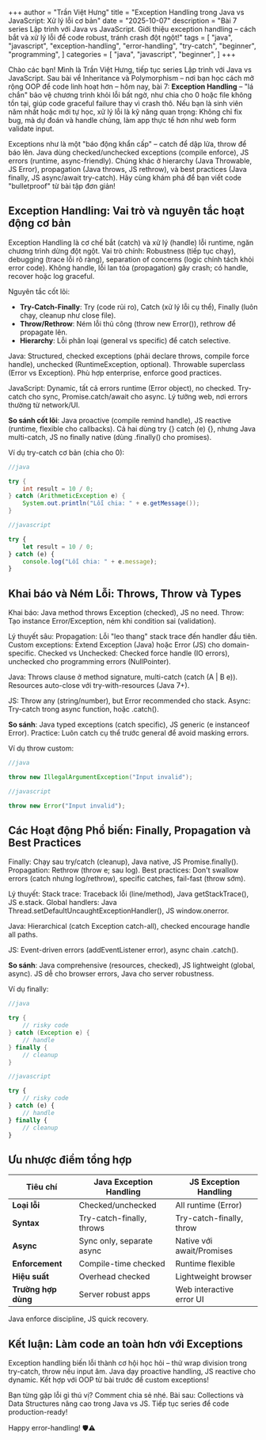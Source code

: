 +++
author = "Trần Việt Hưng"
title = "Exception Handling trong Java vs JavaScript: Xử lý lỗi cơ bản"
date = "2025-10-07"
description = "Bài 7 series Lập trình với Java vs JavaScript. Giới thiệu exception handling – cách bắt và xử lý lỗi để code robust, tránh crash đột ngột!"
tags = [
    "java",
    "javascript",
    "exception-handling",
    "error-handling",
    "try-catch",
    "beginner",
    "programming",
]
categories = [
    "java",
    "javascript",
    "beginner",
]
+++

Chào các bạn! Mình là Trần Việt Hưng, tiếp tục series Lập trình với Java vs JavaScript. Sau bài về Inheritance và Polymorphism – nơi bạn học cách mở rộng OOP để code linh hoạt hơn – hôm nay, bài 7: **Exception Handling** – "lá chắn" bảo vệ chương trình khỏi lỗi bất ngờ, như chia cho 0 hoặc file không tồn tại, giúp code graceful failure thay vì crash thô. Nếu bạn là sinh viên năm nhất hoặc mới tự học, xử lý lỗi là kỹ năng quan trọng: Không chỉ fix bug, mà dự đoán và handle chúng, làm app thực tế hơn như web form validate input.

Exceptions như là một "báo động khẩn cấp" – catch để dập lửa, throw để báo lên. Java dùng checked/unchecked exceptions (compile enforce), JS errors (runtime, async-friendly). Chúng khác ở hierarchy (Java Throwable, JS Error), propagation (Java throws, JS rethrow), và best practices (Java finally, JS async/await try-catch). Hãy cùng khám phá để bạn viết code "bulletproof" từ bài tập đơn giản!

## Exception Handling: Vai trò và nguyên tắc hoạt động cơ bản

Exception Handling là cơ chế bắt (catch) và xử lý (handle) lỗi runtime, ngăn chương trình dừng đột ngột. Vai trò chính: Robustness (tiếp tục chạy), debugging (trace lỗi rõ ràng), separation of concerns (logic chính tách khỏi error code). Không handle, lỗi lan tỏa (propagation) gây crash; có handle, recover hoặc log graceful.

Nguyên tắc cốt lõi:
- **Try-Catch-Finally**: Try (code rủi ro), Catch (xử lý lỗi cụ thể), Finally (luôn chạy, cleanup như close file).
- **Throw/Rethrow**: Ném lỗi thủ công (throw new Error()), rethrow để propagate lên.
- **Hierarchy**: Lỗi phân loại (general vs specific) để catch selective.

Java: Structured, checked exceptions (phải declare throws, compile force handle), unchecked (RuntimeException, optional). Throwable superclass (Error vs Exception). Phù hợp enterprise, enforce good practices.

JavaScript: Dynamic, tất cả errors runtime (Error object), no checked. Try-catch cho sync, Promise.catch/await cho async. Lý tưởng web, nơi errors thường từ network/UI.

**So sánh cốt lõi**: Java proactive (compile remind handle), JS reactive (runtime, flexible cho callbacks). Cả hai dùng try {} catch (e) {}, nhưng Java multi-catch, JS no finally native (dùng .finally() cho promises).

Ví dụ try-catch cơ bản (chia cho 0):
```java
//java

try {
    int result = 10 / 0;
} catch (ArithmeticException e) {
    System.out.println("Lỗi chia: " + e.getMessage());
}
```

```javascript
//javascript

try {
    let result = 10 / 0;
} catch (e) {
    console.log("Lỗi chia: " + e.message);
}
```

## Khai báo và Ném Lỗi: Throws, Throw và Types

Khai báo: Java method throws Exception (checked), JS no need. Throw: Tạo instance Error/Exception, ném khi condition sai (validation).

Lý thuyết sâu: Propagation: Lỗi "leo thang" stack trace đến handler đầu tiên. Custom exceptions: Extend Exception (Java) hoặc Error (JS) cho domain-specific. Checked vs Unchecked: Checked force handle (IO errors), unchecked cho programming errors (NullPointer).

Java: Throws clause ở method signature, multi-catch (catch (A | B e)). Resources auto-close với try-with-resources (Java 7+).

JS: Throw any (string/number), but Error recommended cho stack. Async: Try-catch trong async function, hoặc .catch().

**So sánh**: Java typed exceptions (catch specific), JS generic (e instanceof Error). Practice: Luôn catch cụ thể trước general để avoid masking errors.

Ví dụ throw custom:
```java
//java

throw new IllegalArgumentException("Input invalid");
```

```javascript
//javascript

throw new Error("Input invalid");
```

## Các Hoạt động Phổ biến: Finally, Propagation và Best Practices

Finally: Chạy sau try/catch (cleanup), Java native, JS Promise.finally(). Propagation: Rethrow (throw e; sau log). Best practices: Don't swallow errors (catch nhưng log/rethrow), specific catches, fail-fast (throw sớm).

Lý thuyết: Stack trace: Traceback lỗi (line/method), Java getStackTrace(), JS e.stack. Global handlers: Java Thread.setDefaultUncaughtExceptionHandler(), JS window.onerror.

Java: Hierarchical (catch Exception catch-all), checked encourage handle all paths.

JS: Event-driven errors (addEventListener error), async chain .catch().

**So sánh**: Java comprehensive (resources, checked), JS lightweight (global, async). JS dễ cho browser errors, Java cho server robustness.

Ví dụ finally:
```java
//java

try {
    // risky code
} catch (Exception e) {
    // handle
} finally {
    // cleanup
}
```

```javascript
//javascript

try {
    // risky code
} catch (e) {
    // handle
} finally {
    // cleanup
}
```

## Ưu nhược điểm tổng hợp

| Tiêu chí              | Java Exception Handling      | JS Exception Handling        |
|-----------------------|------------------------------|------------------------------|
| **Loại lỗi**         | Checked/unchecked           | All runtime (Error)          |
| **Syntax**           | Try-catch-finally, throws   | Try-catch-finally, throw     |
| **Async**            | Sync only, separate async   | Native với await/Promises    |
| **Enforcement**      | Compile-time checked        | Runtime flexible             |
| **Hiệu suất**        | Overhead checked            | Lightweight browser          |
| **Trường hợp dùng**  | Server robust apps          | Web interactive error UI     |

Java enforce discipline, JS quick recovery.

## Kết luận: Làm code an toàn hơn với Exceptions

Exception handling biến lỗi thành cơ hội học hỏi – thử wrap division trong try-catch, throw nếu input âm. Java dạy proactive handling, JS reactive cho dynamic. Kết hợp với OOP từ bài trước để custom exceptions!

Bạn từng gặp lỗi gì thú vị? Comment chia sẻ nhé. Bài sau: Collections và Data Structures nâng cao trong Java vs JS. Tiếp tục series để code production-ready!

Happy error-handling! 🛡️⚠️

<!--more-->